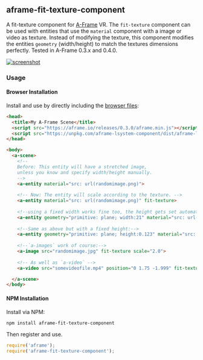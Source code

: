 ## aframe-fit-texture-component

A fit-texture component for [A-Frame](https://aframe.io) VR. The `fit-texture` component can be used with entities that use the `material` component with a image or video as texture.
Instead of modifying the texture, this component modifies the entities `geometry` (width/height) to match the textures dimensions perfectly. Tested in A-Frame 0.3.x and 0.4.0.

[![screenshot](https://cloud.githubusercontent.com/assets/1710598/14921020/431f7b42-0e30-11e6-9fdf-83f748ad3c2b.png)](https://nylki.github.io/aframe-fit-texture-component/)


### Usage

#### Browser Installation

Install and use by directly including the [browser files](dist):

```html
<head>
  <title>My A-Frame Scene</title>
  <script src="https://aframe.io/releases/0.3.0/aframe.min.js"></script>
  <script src="https://unpkg.com/aframe-lsystem-component/dist/aframe-lsystem-component.min.js"></script>
</head>

<body>
  <a-scene>
    <!--
    Before: This entity will have a stretched image,
    unless you know and specify width/height manually.
    -->
    <a-entity material="src: url(randomimage.png)">
    
    <!-- Now: The entity will scale according to the texture. -->
    <a-entity material="src: url(randomimage.png)" fit-texture>
      
    <!--using a fixed width works fine too, the height gets set automatically.-->
    <a-entity geometry="primitive: plane; width:21" material="src: url(randomimage.png)" fit-texture>
      
    <!--Same as above but with a fixed height:-->
    <a-entity geometry="primitive: plane; height:0.123" material="src: url(randomimage.png)" fit-texture>
      
    <!--`a-images` work of course:-->
    <a-image src="randomimage.jpg" fit-texture scale="2.0">
      
    <!-- As well as `a-video` -->
    <a-video src="somevideofile.mp4" position="0 1.75 -1.999" fit-texture></a-video>

  </a-scene>
</body>
```


#### NPM Installation

Install via NPM:

```bash
npm install aframe-fit-texture-component
```

Then register and use.

```js
require('aframe');
require('aframe-fit-texture-component');
```
